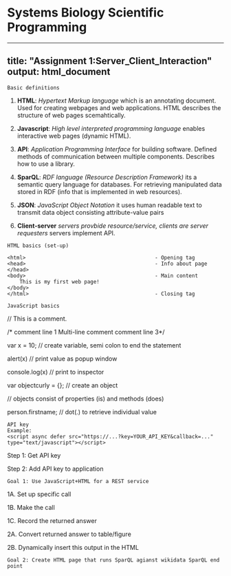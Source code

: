 # Systems Biology Scientific Programming

---
title: "Assignment 1:Server_Client_Interaction"
output: html_document
---

```{r include = FALSE}
Basic definitions
```

1. **HTML**: *Hypertext Markup language* which is an annotating document. Used for creating webpages and web applications. HTML describes the structure of web pages scemahtically.

2. **Javascript**: *High level interpreted programming language* enables interactive web pages (dynamic HTML).

3. **API**: *Application Programming Interface* for building software. Defined methods of communication between multiple components. Describes how to use a library.

4. **SparQL**: *RDF language (Resource Description Framework)* its a semantic query language for databases. For retrieving manipulated data stored in RDF (info that is implemented in web resources).

5. **JSON**: *JavaScript Object Notation* it uses human readable text to transmit data object consisting attribute-value pairs

6. **Client-server** *servers provbide resource/service, clients are server requesters* servers implement API. 

```{r}
HTML basics (set-up)

<html>                                          - Opening tag
<head>                                          - Info about page
</head>
<body>                                          - Main content
    This is my first web page!
</body>
</html>                                         - Closing tag
```


```{r}
JavaScript basics
```
// This is a comment.

/* comment line 1
Multi-line comment
comment line 3*/

var x = 10; // create variable, semi colon to end the statement

alert(x) // print value as popup window

console.log(x) // print to inspector

var objectcurly = {}; // create an object

// objects consist of properties (is) and methods (does)

person.firstname; // dot(.) to retrieve individual value

```{r}
API key
Example:
<script async defer src="https://...?key=YOUR_API_KEY&callback=..."  type="text/javascript"></script>
```
Step 1: Get API key

Step 2: Add API key to application

```{r}
Goal 1: Use JavaScript+HTML for a REST service
```
1A. Set up specific call

1B. Make the call

1C. Record the returned answer

2A. Convert returned answer to table/figure

2B. Dynamically insert this output in the HTML

```{r}
Goal 2: Create HTML page that runs SparQL agianst wikidata SparQL end point
```
